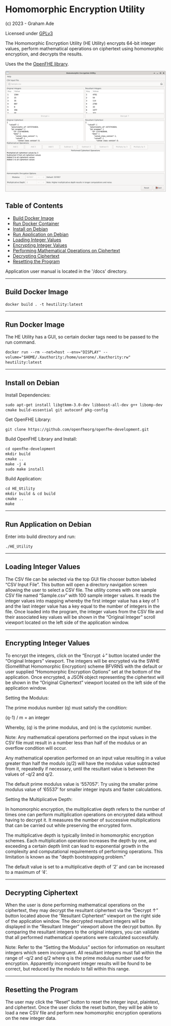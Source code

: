 # Homomorphic Encryption Utility
(c) 2023 - Graham Ade

Licensed under [GPLv3](https://www.gnu.org/licenses/)

The Homomorphic Encryption Utility (HE Utility) encrypts 64-bit integer values, perform mathematical operations on ciphertext using homomorphic encryption, and decrypts the results.

Uses the the [OpenFHE library](https://www.openfhe.org/).

![HE_Utility](/images/Homomorphic_Encryption_Utility.jpg?raw=true "HE Utility")

## Table of Contents

- [Build Docker Image](#DockerBuild)
- [Run Docker Container](#DockerRun)
- [Install on Debian](#DebianInstall)
- [Run Application on Debian](#DebianRun)
- [Loading Integer Values](#LoadInts)
- [Encrypting Integer Values](#Encrypt)
- [Performing Mathematical Operations on Ciphertext](#CipherMath)
- [Decrypting Ciphertext](#Decrypt)
- [Resetting the Program](#Reset)

Application user manual is located in the '/docs' directory.

***

<h2 id="DockerBuild">
Build Docker Image
</h2>

  ```
  docker build . -t heutility:latest
  ```

***

<h2 id="DockerRun">
Run Docker Image
</h2>

The HE Utility has a GUI, so certain docker tags need to be passed to the run command.

  ```
  docker run --rm --net=host --env="DISPLAY" --volume="$HOME/.Xauthority:/home/userone/.Xauthority:rw" heutility:latest
  ```

***

<h2 id="DebianInstall">
Install on Debian
</h2>

Install Dependencies:

  ```
  sudo apt-get install libgtkmm-3.0-dev libboost-all-dev g++ libomp-dev cmake build-essential git autoconf pkg-config
  ```

Get OpenFHE Library:

  ```
  git clone https://github.com/openfheorg/openfhe-development.git
  ```

Build OpenFHE Library and Install:

  ```
  cd openfhe-development
  mkdir build
  cmake ..
  make -j 4
  sudo make install
  ```

Build Application:

  ```
  cd HE_Utility
  mkdir build & cd build
  cmake ..
  make
  ```

***

<h2 id="DebianRun">
Run Application on Debian
</h2>

Enter into build directory and run:

  ```
  ./HE_Utility
  ```

***

<h2 id="LoadInts">
Loading Integer Values
</h2>

The CSV file can be selected via the top GUI file chooser button labeled “CSV Input File”.  This button will open a directory navigation screen allowing the user to select a CSV file.  The utility comes with one sample CSV file named “Sample.csv” with 100 sample integer values.  It reads the integer values into mapping whereby the first integer value has a key of 1 and the last integer value has a key equal to the number of integers in the file.  Once loaded into the program, the integer values from the CSV file and their associated key values will be shown in the “Original Integer” scroll viewport located on the left side of the application window.

***

<h2 id="Encrypt">
Encrypting Integer Values
</h2>

To encrypt the integers, click on the “Encrypt ↓” button located under the “Original Integers” viewport.  The integers will be encrypted via the SWHE (SomeWhat Homomorphic Encryption) scheme BFVRNS with the default or user supplied “Homomorphic Encryption Options” set at the bottom of the application.  Once encrypted, a JSON object representing the ciphertext will be shown in the “Original Ciphertext” viewport located on the left side of the application window.

Setting the Modulus:

The prime modulus number (q) must satisfy the condition:

(q-1) / m = an integer

Whereby, (q) is the prime modulus, and (m) is the cyclotomic number.

Note:
Any mathematical operations performed on the input values in the CSV file must result in a number less than half of the modulus or an overflow condition will occur.

Any mathematical operation performed on an input value resulting in a value greater than half the modulo (q/2) will have the modulus value subtracted from it, repeatedly if necessary, until the resultant value is between the values of -q/2 and q/2.

The default prime modulus value is ‘557057’.  Try using the smaller prime modulus value of ‘65537’ for smaller integer inputs and faster calculations.

Setting the Multiplicative Depth:

In homomorphic encryption, the multiplicative depth refers to the number of times one can perform multiplication operations on encrypted data without having to decrypt it. It measures the number of successive multiplications that can be carried out while preserving the encrypted form.

The multiplicative depth is typically limited in homomorphic encryption schemes. Each multiplication operation increases the depth by one, and exceeding a certain depth limit can lead to exponential growth in the complexity and computational requirements of performing operations. This limitation is known as the "depth bootstrapping problem."

The default value is set to a multiplicative depth of ‘2’ and can be increased to a maximum of ‘4’.

***

<h2 id="CipherMath>
Performing Mathematical Operations on Ciphertext
</h2>

In the middle of the application window, the user can select eight different mathematical operations to perform on the ciphertext.  All mathematical operations are applied uniformly across all original integer inputs.  The user can select from the following mathematical operations:

“Add 1” – This adds 1 to all original integer values.
“Add 3” – This adds 3 to all original integer values.
“Add 5” – This adds 5 to all original integer values.
“Subtract 1” – This subtracts 1 from all original integer values.
“Subtract 3” – This subtracts 3 from all original integer values.
“Subtract 5” – This subtracts 5 from all original integer values.
“Multiply by 3” – This multiplies all original integer values by 3.
“Multiply by 5” – This multiplies all original integer values by 5.

Once a user clicks on a mathematical operation to perform, the application runs the operation on the ciphertext and displays the resultant ciphertext as a JSON object in the “Resultant Ciphertext” viewport on the right side of the application window.  Additionally, a history of all performed ciphertext operations are listed in the scroll window viewport located below the mathematical operation buttons.  Running multiple mathematical operations on the ciphertext will result in the most recent ciphertext JSON object being displayed first in the “Resultant Ciphertext” viewport.  A history of the resultant ciphertexts will be shown if the user scrolls down the viewport.  The most recent resultant ciphertext is always displayed first.

Note:
Multiplicative operations on the ciphertext are limited by the ‘Multiplicative Depth’ option set prior to plaintext encryption.  The program will prevent the user from additional multiplicative operations if the multiplicative depth is reached.

***

<h2 id="Decrypt">
Decrypting Ciphertext
</h2>

When the user is done performing mathematical operations on the ciphertext, they may decrypt the resultant ciphertext via the “Decrypt ↑” button located above the “Resultant Ciphertext” viewport on the right side of the application window.  The decrypted resultant integers will be displayed in the “Resultant Integer” viewport above the decrypt button.  By comparing the resultant integers to the original integers, you can validate that all performed mathematical operations were calculated successfully.  

Note:
Refer to the “Setting the Modulus” section for information on resultant integers which seem incongruent.  All resultant integers must fall within the range of -q/2 and q/2 where q is the prime modulus number used for encryption.  Apparently incongruent integer results will be found to be correct, but reduced by the modulo to fall within this range.

***

<h2 id="Reset">
Resetting the Program
</h2>

The user may click the “Reset” button to reset the integer input, plaintext, and ciphertext.  Once the user clicks the reset button, they will be able to load a new CSV file and perform new homomorphic encryption operations on the new integer data.
